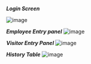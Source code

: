 **_Login Screen_**

![image](https://user-images.githubusercontent.com/71167081/169533413-60d6e995-021e-4f70-b97b-acab5ce0ca62.png)

**_Employee Entry panel_**
![image](https://user-images.githubusercontent.com/71167081/169533478-f840cb11-baaa-44cf-be15-11200b4b5bcd.png)

**_Visitor Entry Panel_**
![image](https://user-images.githubusercontent.com/71167081/169533427-1d4e6649-6e08-41a2-9dc5-5f0a1147caff.png)

**_History Table_**
![image](https://user-images.githubusercontent.com/71167081/169533501-40e2b822-893d-47fb-867b-ce28188f3a25.png)
